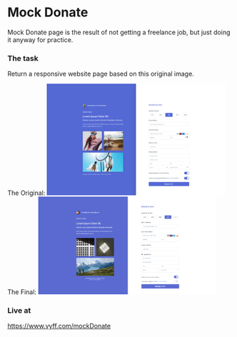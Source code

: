 # Mock Donate

Mock Donate page is the result of not getting a freelance job, but just doing it anyway for practice.

### The task

Return a responsive website page based on this original image.

The Original:
<img src="public/Original.png" alt="Original donate page design" width="400">
The Final:
<img src="public/Final.png" alt="Final donate page design" width="400">

### Live at

https://www.vyff.com/mockDonate
